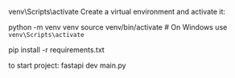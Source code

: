 venv\Scripts\activate
Create a virtual environment and activate it:
   
   python -m venv venv
   source venv/bin/activate  # On Windows use `venv\Scripts\activate`
   

pip install -r requirements.txt

to start project:
    fastapi dev main.py